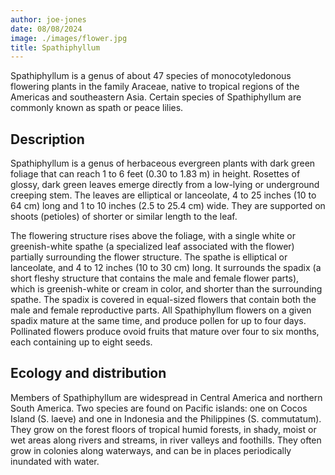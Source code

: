 ```yaml
---
author: joe-jones
date: 08/08/2024
image: ./images/flower.jpg
title: Spathiphyllum
---
```


Spathiphyllum is a genus of about 47 species of monocotyledonous flowering plants in the family Araceae, native to tropical regions of the Americas and southeastern Asia. Certain species of Spathiphyllum are commonly known as spath or peace lilies.

## Description

Spathiphyllum is a genus of herbaceous evergreen plants with dark green foliage that can reach 1 to 6 feet (0.30 to 1.83 m) in height. Rosettes of glossy, dark green leaves emerge directly from a low-lying or underground creeping stem. The leaves are elliptical or lanceolate, 4 to 25 inches (10 to 64 cm) long and 1 to 10 inches (2.5 to 25.4 cm) wide. They are supported on shoots (petioles) of shorter or similar length to the leaf.

The flowering structure rises above the foliage, with a single white or greenish-white spathe (a specialized leaf associated with the flower) partially surrounding the flower structure. The spathe is elliptical or lanceolate, and 4 to 12 inches (10 to 30 cm) long. It surrounds the spadix (a short fleshy structure that contains the male and female flower parts), which is greenish-white or cream in color, and shorter than the surrounding spathe. The spadix is covered in equal-sized flowers that contain both the male and female reproductive parts. All Spathiphyllum flowers on a given spadix mature at the same time, and produce pollen for up to four days. Pollinated flowers produce ovoid fruits that mature over four to six months, each containing up to eight seeds.

## Ecology and distribution

Members of Spathiphyllum are widespread in Central America and northern South America. Two species are found on Pacific islands: one on Cocos Island (S. laeve) and one in Indonesia and the Philippines (S. commutatum). They grow on the forest floors of tropical humid forests, in shady, moist or wet areas along rivers and streams, in river valleys and foothills. They often grow in colonies along waterways, and can be in places periodically inundated with water.
